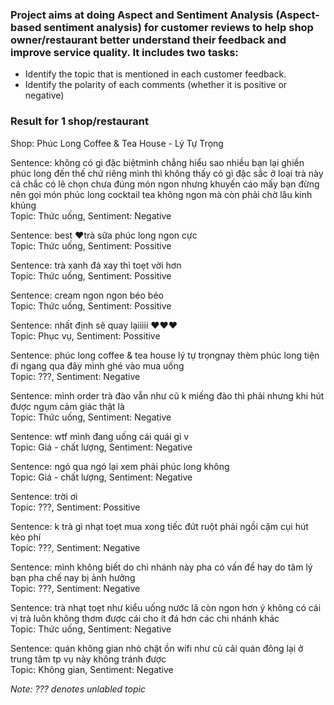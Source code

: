 ### Project aims at doing Aspect and Sentiment Analysis (Aspect-based sentiment analysis) for customer reviews to help shop owner/restaurant better understand their feedback and improve service quality. It includes two tasks:
* Identify the topic that is mentioned in each customer feedback.
* Identify the polarity of each comments (whether it is positive or negative)

### Result for 1 shop/restaurant
Shop: Phúc Long Coffee & Tea House - Lý Tự Trọng

Sentence: không có gì đặc biệtmình chẳng hiểu sao nhiều bạn lại ghiền phúc long đến thế chứ riêng mình thì không thấy có gì đặc sắc ở loại trà này cả chắc có lẽ chọn chưa đúng món ngon nhưng khuyến cáo mấy bạn đừng nên gọi món phúc long cocktail tea không ngon mà còn phải chờ lâu kinh khủng  
Topic: Thức uống, Sentiment: Negative

Sentence: best ❤trà sữa phúc long ngon cực  
Topic: Thức uống, Sentiment: Possitive

Sentence: trà xanh đá xay thì toẹt vời hơn  
Topic: Thức uống, Sentiment: Possitive

Sentence: cream ngon ngon béo béo  
Topic: Thức uống, Sentiment: Possitive

Sentence: nhất định sẽ quay lạiiiii ❤❤❤  
Topic: Phục vụ, Sentiment: Possitive

Sentence: phúc long coffee & tea house  lý tự trọngnay thèm phúc long tiện đi ngang qua đây mình ghé vào mua uống  
Topic: ???, Sentiment: Negative

Sentence: mình order trà đào vẫn như cũ k  miếng đào thì phải nhưng khi hút được  ngụm cảm giác thật là  
Topic: Thức uống, Sentiment: Negative

Sentence: wtf mình đang uống cái quái gì v  
Topic: Giá - chất lượng, Sentiment: Negative

Sentence: ngó qua ngó lại xem phải phúc long không  
Topic: Giá - chất lượng, Sentiment: Negative

Sentence: trời ơi  
Topic: ???, Sentiment: Possitive

Sentence: k trà gì nhạt toẹt mua xong tiếc đứt ruột phải ngồi cặm cụi hút kẻo phí  
Topic: ???, Sentiment: Negative

Sentence: mình không biết do chi nhánh này pha có vấn đề hay do tâm lý bạn pha chế nay bị ảnh hưởng  
Topic: ???, Sentiment: Negative

Sentence: trà nhạt toẹt như kiểu uống nước lã còn ngon hơn ý không có cái vị trà luôn không thơm được cái cho ít đá hơn các chi nhánh khác  
Topic: Thức uống, Sentiment: Negative

Sentence: quán không gian nhỏ chật ồn wifi như củ cải quán đông lại ở trung tâm tp vụ này không tránh được  
Topic: Không gian, Sentiment: Negative

*Note: ??? denotes unlabled topic*
